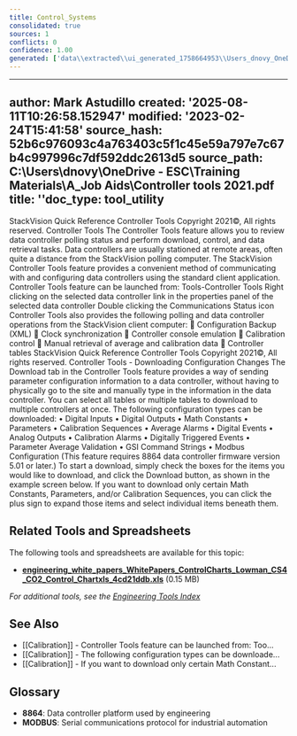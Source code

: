 ```yaml
---
title: Control_Systems
consolidated: true
sources: 1
conflicts: 0
confidence: 1.00
generated: ['data\\extracted\\ui_generated_1758664953\\Users_dnovy_OneDrive-ESC_TrainingMaterials_A_JobAids_Controllertools2021pdf_6f884cca.md']  # This would be a timestamp
---
```


---
author: Mark Astudillo
created: '2025-08-11T10:26:58.152947'
modified: '2023-02-24T15:41:58'
source_hash: 52b6c976093c4a763403c5f1c45e59a797e7c67b4c997996c7df592ddc2613d5
source_path: C:\Users\dnovy\OneDrive - ESC\Training Materials\A_Job Aids\Controller
  tools 2021.pdf
title: ''doc_type: tool_utility
---

StackVision Quick Reference
Controller Tools
Copyright 2021©, All rights reserved.
Controller Tools
The Controller Tools feature allows you to review data controller polling status and perform download, control, and data
retrieval tasks.
Data controllers are usually stationed at remote areas, often quite a distance from the StackVision polling computer. The
StackVision Controller Tools feature provides a convenient method of communicating with and configuring data controllers
using the standard client application.
Controller Tools feature can be launched from:
Tools-Controller Tools
Right clicking on the selected data
controller
link in the properties panel of the selected
data controller
Double clicking the Communications Status
icon
Controller Tools also provides
the following polling and data
controller operations from the
StackVision client computer:

Configuration Backup
(XML)

Clock synchronization

Controller console
emulation

Calibration control

Manual retrieval of
average and calibration
data

Controller tables
StackVision Quick Reference
Controller Tools
Copyright 2021©, All rights reserved.
Controller Tools - Downloading Configuration Changes
The Download tab in the Controller Tools feature provides a way of sending parameter configuration information to a data
controller, without having to physically go to the site and manually type in the information in the data controller.
You can select all tables or multiple tables to download to multiple controllers at once. The following configuration types can
be downloaded:
•
Digital Inputs
•
Digital Outputs
•
Math Constants
•
Parameters
•
Calibration Sequences
•
Average Alarms
•
Digital Events
•
Analog Outputs
•
Calibration Alarms
•
Digitally Triggered Events
•
Parameter Average Validation
•
GSI Command Strings
•
Modbus Configuration (This feature requires 8864 data controller firmware version 5.01 or later.)
To start a download, simply check the boxes for the items you would like to download, and click the Download button, as
shown in the example screen below. If you want to download only certain Math Constants, Parameters, and/or Calibration
Sequences, you can click the plus sign to expand those items and select individual items beneath them.

## Related Tools and Spreadsheets

The following tools and spreadsheets are available for this topic:

- **[engineering_white_papers_WhitePapers_ControlCharts_Lowman_CS4_CO2_Control_Chartxls_4cd21ddb.xls](../tools/engineering_white_papers_WhitePapers_ControlCharts_Lowman_CS4_CO2_Control_Chartxls_4cd21ddb.xls)** (0.15 MB)

*For additional tools, see the [Engineering Tools Index](../tools/README.md)*

## See Also

- [[Calibration]] - Controller Tools feature can be launched from:
Too...
- [[Calibration]] - The following configuration types can
be downloade...
- [[Calibration]] - If you want to download only certain Math Constant...


## Glossary

- **8864**: Data controller platform used by engineering
- **MODBUS**: Serial communications protocol for industrial automation
